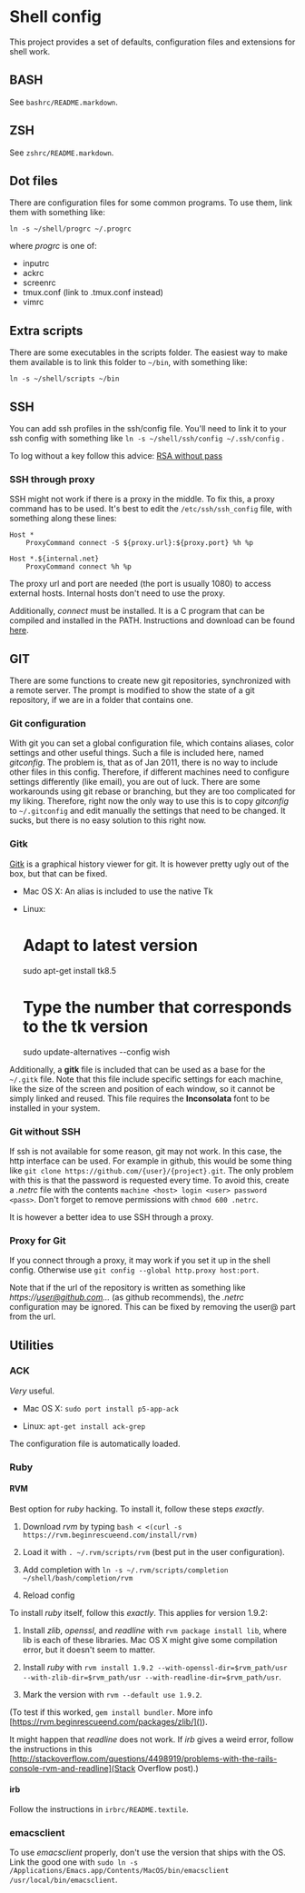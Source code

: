 # Shell config

This project provides a set of defaults, configuration files and
extensions for shell work.

## BASH

See `bashrc/README.markdown`.

## ZSH

See `zshrc/README.markdown`.

## Dot files

There are configuration files for some common programs. To use them,
link them with something like:

`ln -s ~/shell/progrc ~/.progrc`

where _progrc_ is one of:

 * inputrc
 * ackrc
 * screenrc
 * tmux.conf (link to .tmux.conf instead)
 * vimrc

## Extra scripts

There are some executables in the scripts folder. The easiest way to
make them available is to link this folder to `~/bin`, with something
like:

`ln -s ~/shell/scripts ~/bin`

## SSH

You can add ssh profiles in the ssh/config file. You'll need to link
it to your ssh config with something like `ln -s ~/shell/ssh/config
~/.ssh/config` .

To log without a key follow this advice: [RSA without
pass](http://linuxproblem.org/art_9.html)

### SSH through proxy

SSH might not work if there is a proxy in the middle. To fix this, a
proxy command has to be used. It's best to edit the
`/etc/ssh/ssh_config` file, with something along these lines:

    Host *
        ProxyCommand connect -S ${proxy.url}:${proxy.port} %h %p

    Host *.${internal.net}
        ProxyCommand connect %h %p

The proxy url and port are needed (the port is usually 1080) to access
external hosts. Internal hosts don't need to use the proxy.

Additionally, *connect* must be installed. It is a C program that can
be compiled and installed in the PATH. Instructions and download can
be found
[here](http://bent.latency.net/bent/git/goto-san-connect-1.85/src/connect.html#sec5).
    
## GIT

There are some functions to create new git repositories, synchronized
with a remote server. The prompt is modified to show the state of a
git repository, if we are in a folder that contains one.

### Git configuration

With git you can set a global configuration file, which contains
aliases, color settings and other useful things. Such a file is
included here, named _gitconfig_. The problem is, that as of Jan 2011,
there is no way to include other files in this config. Therefore, if
different machines need to configure settings differently (like
email), you are out of luck. There are some workarounds using git
rebase or branching, but they are too complicated for my
liking. Therefore, right now the only way to use this is to copy
_gitconfig_ to `~/.gitconfig` and edit manually the settings that need
to be changed. It sucks, but there is no easy solution to this right
now.

### Gitk

[Gitk](ftp://ftp.kernel.org/pub/software/scm/git/docs/gitk.html) is a
graphical history viewer for git. It is however pretty ugly out of the
box, but that can be fixed.

* Mac OS X: An alias is included to use the native Tk

* Linux:

    # Adapt to latest version
    sudo apt-get install tk8.5
    # Type the number that corresponds to the tk version
    sudo update-alternatives --config wish

Additionally, a __gitk__ file is included that can be used as a base
for the `~/.gitk` file. Note that this file include specific settings
for each machine, like the size of the screen and position of each
window, so it cannot be simply linked and reused. This file requires
the __Inconsolata__ font to be installed in your system.

### Git without SSH

If ssh is not available for some reason, git may not work. In this
case, the http interface can be used. For example in github, this
would be some thing like `git clone
https://github.com/{user}/{project}.git`. The only problem with this
is that the password is requested every time. To avoid this, create a
*.netrc* file with the contents `machine <host> login <user> password
<pass>`. Don't forget to remove permissions with `chmod 600 .netrc`.

It is however a better idea to use SSH through a proxy.

### Proxy for Git

If you connect through a proxy, it may work if you set it up in the
shell config. Otherwise use `git config --global http.proxy
host:port`.

Note that if the url of the repository is written as something like
_https://user@github.com..._ (as github recommends), the _.netrc_
configuration may be ignored. This can be fixed by removing the user@
part from the url.

## Utilities

### ACK

_Very_ useful.

* Mac OS X: `sudo port install p5-app-ack`

* Linux: `apt-get install ack-grep`

The configuration file is automatically loaded.

### Ruby

#### RVM

Best option for _ruby_ hacking. To install it, follow these steps
_exactly_.

1. Download _rvm_ by typing `bash < <(curl -s https://rvm.beginrescueend.com/install/rvm)`

2. Load it with `. ~/.rvm/scripts/rvm` (best put in the user
configuration).

3. Add completion with `ln -s ~/.rvm/scripts/completion ~/shell/bash/completion/rvm`

4. Reload config

To install _ruby_ itself, follow this _exactly_. This applies for
version 1.9.2:

1. Install _zlib_, _openssl_, and _readline_ with `rvm package install
lib`, where lib is each of these libraries. Mac OS X might give some
compilation error, but it doesn't seem to matter.

2. Install _ruby_ with `rvm install 1.9.2 --with-openssl-dir=$rvm_path/usr --with-zlib-dir=$rvm_path/usr --with-readline-dir=$rvm_path/usr`.

3. Mark the version with `rvm --default use 1.9.2`.

(To test if this worked, `gem install bundler`. More info
[https://rvm.beginrescueend.com/packages/zlib/]()).

It might happen that _readline_ does not work. If _irb_ gives a weird
error, follow the instructions in this
[http://stackoverflow.com/questions/4498919/problems-with-the-rails-console-rvm-and-readline](Stack
Overflow post).)

#### irb

Follow the instructions in `irbrc/README.textile`.

### emacsclient

To use _emacsclient_ properly, don't use the version that ships with
the OS. Link the good one with `sudo ln -s
/Applications/Emacs.app/Contents/MacOS/bin/emacsclient
/usr/local/bin/emacsclient`.
